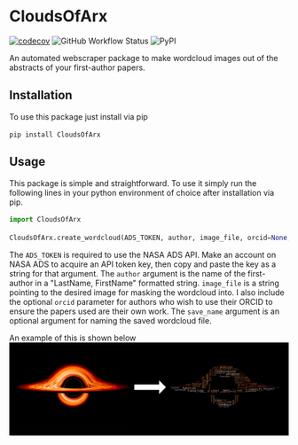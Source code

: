 # CloudsOfArx 
[![codecov](https://codecov.io/gh/James11222/CloudsOfArx/branch/main/graph/badge.svg?token=LBJRT9BTNA)](https://codecov.io/gh/James11222/CloudsOfArx)
![GitHub Workflow Status](https://img.shields.io/github/actions/workflow/status/James11222/CloudsOfArx/run_tests.yml)
![PyPI](https://img.shields.io/pypi/v/CloudsOfArx)

An automated webscraper package to make wordcloud images out of the abstracts of your first-author papers. 

## Installation

To use this package just install via pip

`pip install CloudsOfArx`

## Usage

This package is simple and straightforward. To use it simply run the following lines in your python environment of choice after installation via pip.

``` python
import CloudsOfArx

CloudsOfArx.create_wordcloud(ADS_TOKEN, author, image_file, orcid=None, save_name=None)
```

The `ADS_TOKEN` is required to use the NASA ADS API. Make an account on NASA ADS to acquire an API token key, then copy and paste the key as a string for that argument. The `author` argument is the name of the first-author in a "LastName, FirstName" formatted string. `image_file` is a string pointing to the desired image for masking the wordcloud into. I also include the optional `orcid` parameter for authors who wish to use their ORCID to ensure the papers used are their own work. The `save_name` argument is an optional argument for naming the saved wordcloud file.

An example of this is shown below
![This is an image](examples/example.png)



